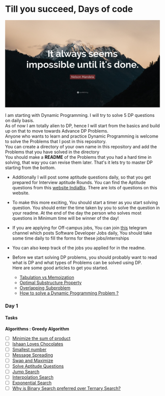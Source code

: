 # Till you succeed, Days of code

![Persistence is key to Success](images/IMpossible.jpg)

I am starting with Dynamic Programming. I will try to solve 5 DP questions on daily basis.<br>
As of now I am totally alien to DP, hence I will start from the basics and build up on that to move towards Advance DP Problems.<br>
Anyone who wants to learn and practice Dynamic Programming is welcome to solve the Problems that I post in this repository.<br>
You can create a directory of your own name in this repository and add the Problems that you have solved in the directory<br>
You should make a **README** of the Problems that you had a hard time in solving, that way you can revise them later.
That's it lets try to master DP starting from the bottom.

- Additionally I will post some aptitude questions daily, so that you get prepared for Interview aptitude Rounds. You can find the Aptitude questions from this [website IndiaBix](https://www.indiabix.com/technical/interview-questions-and-answers/). There are lots of questions on this website.
- To make this more exciting, You should start a timer as you start solving question. You should enter the time taken by you to solve the question in your readme. At the end of the day the person who solves most questions in Minimum time will be winner of the day!
- If you are applying for Off-campus jobs, You can join [this](https://t.me/offcampusjobs4u) telegram channel which posts Software Developer Jobs daily, You should take some time daily to fill the forms for these jobs/internships
- You can also keep track of the jobs you applied for in the readme.

- Before we start solving DP problems, you should probably want to read what is DP and what types of Problems can be solved using DP.<br>Here are some good articles to get you started.
  - [Tabulation vs Memoization](https://www.geeksforgeeks.org/tabulation-vs-memoization/)
  - [Optimal Substructure Property](https://www.geeksforgeeks.org/optimal-substructure-property-in-dynamic-programming-dp-2/)
  - [Overlapping Subproblem](https://www.geeksforgeeks.org/overlapping-subproblems-property-in-dynamic-programming-dp-1/)
  - [How to solve a Dynamic Programming Problem ?](https://www.geeksforgeeks.org/solve-dynamic-programming-problem/)

### **Day 1**
#### Tasks
**Algorithms : Greedy Algorithm**
- [ ] [Minimize the sum of product](https://practice.geeksforgeeks.org/problems/minimize-the-sum-of-product/0)
- [ ] [Ishaan Loves Chocolates](https://practice.geeksforgeeks.org/problems/ishaan-loves-chocolates/0)
- [ ] [Smallest number](https://practice.geeksforgeeks.org/problems/smallest-number/0)
- [ ] [Message Spreading](https://practice.geeksforgeeks.org/problems/message-spreading/0)
- [ ] [Swap and Maximize](https://practice.geeksforgeeks.org/problems/swap-and-maximize/0)
- [ ] [Solve Aptitude Questions](https://www.indiabix.com/technical/interview-questions-and-answers/)
- [ ] [Jump Search](https://www.geeksforgeeks.org/jump-search/)
- [ ] [Interpolation Search](https://www.geeksforgeeks.org/interpolation-search/)
- [ ] [Exponential Search](https://www.geeksforgeeks.org/exponential-search/)
- [ ] [Why is Binary Search preferred over Ternary Search?](https://www.geeksforgeeks.org/binary-search-preferred-ternary-search/)